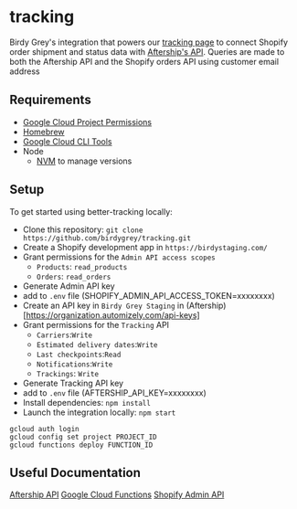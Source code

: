 # tracking

Birdy Grey's integration that powers our [tracking page](https://www.birdygrey.com/pages/tracking?order=#2188308) to connect Shopify order  shipment and status data with [Aftership's API](https://www.aftership.com/). Queries are made to both the Aftership API and the Shopify orders API using customer email address

## Requirements

- [Google Cloud Project Permissions](https://console.cloud.google.com/functions/list?env=gen1&hl=en&project=bg-tracking-348611&tab=variables)
- [Homebrew](https://brew.sh/)
- [Google Cloud CLI Tools](https://cloud.google.com/sdk/docs/install)
- Node
  - [NVM](https://github.com/nvm-sh/nvm) to manage versions

## Setup

To get started using better-tracking locally:
- Clone this repository: `git clone https://github.com/birdygrey/tracking.git`
- Create a Shopify development app in `https://birdystaging.com/`
- Grant permissions for the `Admin API access scopes`
  - `Products`: `read_products`
  - `Orders`: `read_orders`
- Generate Admin API key
- add to `.env` file (SHOPIFY_ADMIN_API_ACCESS_TOKEN=xxxxxxxx)
- Create an API key in `Birdy Grey Staging` in (Aftership)[https://organization.automizely.com/api-keys]
- Grant permissions for the `Tracking` API
  - `Carriers`:`Write`
  - `Estimated delivery dates`:`Write`
  - `Last checkpoints`:`Read`
  - `Notifications`:`Write`
  - `Trackings`: `Write`
- Generate Tracking API key
- add to `.env` file (AFTERSHIP_API_KEY=xxxxxxxx)
- Install dependencies: `npm install`
- Launch the integration locally: `npm start`

```
gcloud auth login
gcloud config set project PROJECT_ID
gcloud functions deploy FUNCTION_ID
```

## Useful Documentation
[Aftership API](https://www.aftership.com/docs/tracking/quickstart/api-quick-start)
[Google Cloud Functions](https://cloud.google.com/functions/docs)
[Shopify Admin API](https://shopify.dev/docs/api/admin)
